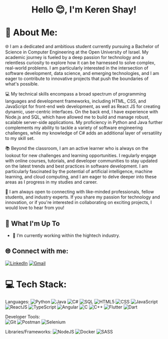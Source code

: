 <h1 align="center">Hello 😊, I'm Keren Shay!</h1>

# 💫 About Me:
  🌐 I am a dedicated and ambitious student currently pursuing a Bachelor of Science in Computer Engineering at the Open University of Israel. My academic journey is fueled by a deep passion for technology and a relentless curiosity to explore how it can be harnessed to solve complex, real-world problems. I am particularly interested in the intersection of software development, data science, and emerging technologies, and I am eager to contribute to innovative projects that push the boundaries of what's possible.

💻 My technical skills encompass a broad spectrum of programming languages and development frameworks, including HTML, CSS, and JavaScript for front-end web development, as well as React JS for creating dynamic, user-centric interfaces. On the back end, I have experience with Node.js and SQL, which have allowed me to build and manage robust, scalable server-side applications. My proficiency in Python and Java further complements my ability to tackle a variety of software engineering challenges, while my knowledge of C# adds an additional layer of versatility to my skill set.

📚 Beyond the classroom, I am an active learner who is always on the lookout for new challenges and learning opportunities. I regularly engage with online courses, tutorials, and developer communities to stay updated on the latest trends and best practices in software development. I am particularly fascinated by the potential of artificial intelligence, machine learning, and cloud computing, and I am eager to delve deeper into these areas as I progress in my studies and career.

🔗 I am always open to connecting with like-minded professionals, fellow students, and industry experts. If you share my passion for technology and innovation, or if you're interested in collaborating on exciting projects, I would love to hear from you!

## 🚀 What I'm Up To

- 🌱 I’m currently working within the hightech industry.

## 🌐 Connect with me:
[![LinkedIn](https://img.shields.io/badge/LinkedIn-%230077B5.svg?logo=linkedin&logoColor=white)](https://www.linkedin.com/in/kerenshay/)
[![Gmail](https://img.shields.io/badge/Gmail-D14836?style=for-the-badge&logo=gmail&logoColor=white)](mailto:shaikeren877@gmail.com)
# 💻 Tech Stack:
Languages: 
![Python](https://img.shields.io/badge/python-%233776AB.svg?style=for-the-badge&logo=python&logoColor=white) 
![Java](https://img.shields.io/badge/java-%23ED8B00.svg?style=for-the-badge&logo=openjdk&logoColor=white)
![C#](https://img.shields.io/badge/c%23-%23239120.svg?style=for-the-badge&logo=csharp&logoColor=white)
![SQL](https://img.shields.io/badge/sql-%2307405e.svg?style=for-the-badge&logo=postgresql&logoColor=white) 
![HTML5](https://img.shields.io/badge/html5-%23E34F26.svg?style=for-the-badge&logo=html5&logoColor=white) 
![CSS](https://img.shields.io/badge/css-%231572B6.svg?style=for-the-badge&logo=css3&logoColor=white) 
![JavaScript](https://img.shields.io/badge/javascript-%23323330.svg?style=for-the-badge&logo=javascript&logoColor=%23F7DF1E) 
![ReactJS](https://img.shields.io/badge/react-%2320232a.svg?style=for-the-badge&logo=react&logoColor=%2361DAFB) 
![TypeScript](https://img.shields.io/badge/typescript-%23007ACC.svg?style=for-the-badge&logo=typescript&logoColor=white)
![Angular](https://img.shields.io/badge/angular-%2320232a.svg?style=for-the-badge&logo=angular&logoColor=%2361DAFB) 
![C](https://img.shields.io/badge/C-00599C?style=for-the-badge&logo=c&logoColor=white) 
![C++](https://img.shields.io/badge/c++-%2300599C.svg?style=for-the-badge&logo=c%2B%2B&logoColor=white)
![Flutter](https://img.shields.io/badge/flutter-00599C?style=for-the-badge&logo=flutter&logoColor=white) 
![Dart](https://img.shields.io/badge/dart-00599C?style=for-the-badge&logo=dart&logoColor=white) 

Developer Tools:  
![Git](https://img.shields.io/badge/git-%23F05033.svg?style=for-the-badge&logo=git&logoColor=white)
![Postman](https://img.shields.io/badge/postman-%23F05033.svg?style=for-the-badge&logo=postman&logoColor=white)
![Selenium](https://img.shields.io/badge/selenium-%23F05033.svg?style=for-the-badge&logo=selenium&logoColor=white)

Libraries/Frameworks: 
![NodeJS](https://img.shields.io/badge/node.js-6DA55F?style=for-the-badge&logo=node.js&logoColor=white) 
![Docker](https://img.shields.io/badge/docker-%230db7ed.svg?style=for-the-badge&logo=docker&logoColor=white) 
![SASS](https://img.shields.io/badge/sass-%230db7ed.svg?style=for-the-badge&logo=sass&logoColor=white) 

